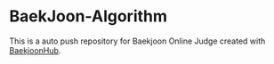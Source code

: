 # BaekJoon-Algorithm
This is a auto push repository for Baekjoon Online Judge created with [BaekjoonHub](https://github.com/BaekjoonHub/BaekjoonHub).
